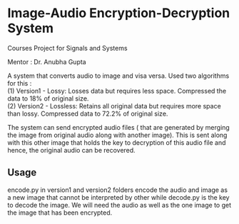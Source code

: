 # Image-Audio Encryption-Decryption System

Courses Project for Signals and Systems

Mentor : Dr. Anubha Gupta

A system that converts audio to image and visa versa. Used two algorithms for this : <br>
(1) Version1 - Lossy: Losses data but requires less space. Compressed the data to 18% of original size.<br>
(2) Version2 - Lossless: Retains all original data but requires more space than lossy. Compressed data to 72.2% of original size.

The system can send encrypted audio files ( that are generated by merging the image from original audio along with another image). This is sent along with this other image that holds the key to decryption of this audio file and hence, the original audio can be recovered. 

## Usage
encode.py in version1 and version2 folders encode the audio and image as a new image that cannot be interpreted by other while decode.py is the key to decode the image. We will need the audio as well as the one image to get the image that has been encrypted.
